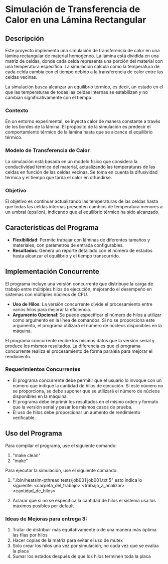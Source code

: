 # Simulación de Transferencia de Calor en una Lámina Rectangular

## Descripción

Este proyecto implementa una simulación de transferencia de calor en una lámina rectangular de material homogéneo. La lámina está dividida en una matriz de celdas, donde cada celda representa una porción del material con una temperatura específica. La simulación calcula cómo la temperatura de cada celda cambia con el tiempo debido a la transferencia de calor entre las celdas vecinas.

La simulación busca alcanzar un equilibrio térmico, es decir, un estado en el que las temperaturas de todas las celdas internas se estabilizan y no cambian significativamente con el tiempo.

### Contexto

En un entorno experimental, se inyecta calor de manera constante a través de los bordes de la lámina. El propósito de la simulación es predecir el comportamiento térmico de la lámina hasta que se alcance el equilibrio térmico.

### Modelo de Transferencia de Calor

La simulación está basada en un modelo físico que considera la conductividad térmica del material, actualizando las temperaturas de las celdas en función de las celdas vecinas. Se toma en cuenta la difusividad térmica y el tiempo que tarda el calor en difundirse.

### Objetivo

El objetivo es continuar actualizando las temperaturas de las celdas hasta que todas las celdas internas presenten cambios de temperatura menores a un umbral (epsilon), indicando que el equilibrio térmico ha sido alcanzado.

## Características del Programa

- **Flexibilidad**: Permite trabajar con láminas de diferentes tamaños y materiales, con parámetros de entrada configurables.
- **Resultados**: Genera un reporte detallado con el número de estados hasta alcanzar el equilibrio y el tiempo transcurrido.

## Implementación Concurrente

El programa incluye una versión concurrente que distribuye la carga de trabajo entre múltiples hilos de ejecución, mejorando el desempeño en sistemas con múltiples núcleos de CPU.

- **Uso de Hilos**: La versión concurrente divide el procesamiento entre varios hilos para mejorar la eficiencia.
- **Argumento Opcional**: Se puede especificar el número de hilos a utilizar como argumento en la línea de comandos. Si no se proporciona este argumento, el programa utilizará el número de núcleos disponibles en la máquina.

El programa concurrente recibe los mismos datos que la versión serial y produce los mismos resultados. La diferencia es que el programa concurrente realiza el procesamiento de forma paralela para mejorar el rendimiento.

### Requerimientos Concurrentes

- El programa concurrente debe permitir que el usuario lo invoque con un número que indique la cantidad de hilos de ejecución. Si este número no se proporciona, se debe suponer que se utilizará el número de núcleos disponibles en la máquina.
- El programa debe imprimir los resultados en el mismo orden y formato que la versión serial y pasar los mismos casos de prueba. 
- El uso de hilos debe proporcionar un aumento de rendimiento verificable.

## Uso del Programa

Para compilar el programa, use el siguiente comando:

1. "make clean"
2. "make"

Para ejecutar la simulación, use el siguiente comando:

1. "./bin/heatsim-pthread tests/job001 job001.txt 5" esto indica lo siguiente:  <ejecutable> <carpeta_del_trabajo> <trabajo_a_analizar> <cantidad_de_hilos>

2. Aclarar que si no se especifica la cantidad de hilos el sistema usa los máximos posibles por default

### Ideas de Mejoras para entrega 3:

1. Tratar de distribuir más equitativamente o de una manera más óptima las filas por hilos
2. Hacer copias de la matriz para evitar el uso de mutex
3. Solo crear los hilos una vez por simulación, no cada vez que se evalúa la placa
4. Sumar los estados después de que los hilos terminen toda la placa